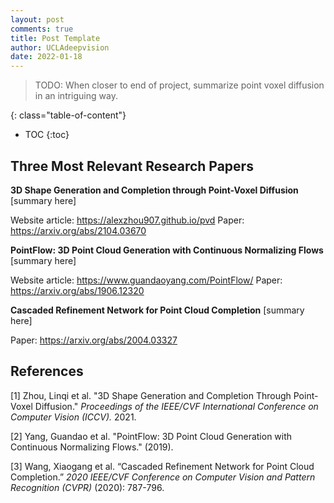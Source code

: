 ```yaml
---
layout: post
comments: true
title: Post Template
author: UCLAdeepvision
date: 2022-01-18
---
```



> TODO: When closer to end of project, summarize point voxel diffusion in an intriguing way.

<!--more-->
{: class="table-of-content"}
* TOC
{:toc}

## Three Most Relevant Research Papers

**3D Shape Generation and Completion through Point-Voxel Diffusion**
[summary here]

Website article: https://alexzhou907.github.io/pvd
Paper: https://arxiv.org/abs/2104.03670

**PointFlow: 3D Point Cloud Generation with Continuous Normalizing Flows**
[summary here]

Website article: https://www.guandaoyang.com/PointFlow/
Paper: https://arxiv.org/abs/1906.12320

**Cascaded Refinement Network for Point Cloud Completion**
[summary here]

Paper: https://arxiv.org/abs/2004.03327

## References

[1] Zhou, Linqi et al. "3D Shape Generation and Completion Through Point-Voxel Diffusion." *Proceedings of the IEEE/CVF International Conference on Computer Vision (ICCV).* 2021.

[2] Yang, Guandao et al. "PointFlow: 3D Point Cloud Generation with Continuous Normalizing Flows." (2019).

[3] Wang, Xiaogang et al. “Cascaded Refinement Network for Point Cloud Completion.” *2020 IEEE/CVF Conference on Computer Vision and Pattern Recognition (CVPR)* (2020): 787-796.